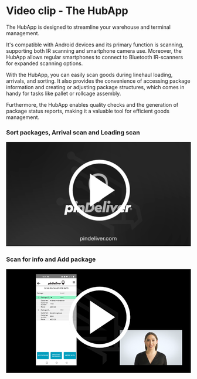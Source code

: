# Video clip - The HubApp

The HubApp is designed to streamline your warehouse and terminal management.

It's compatible with Android devices and its primary function is scanning, supporting both IR scanning and smartphone camera use. Moreover, the HubApp allows regular smartphones to connect to Bluetooth IR-scanners for expanded scanning options.

With the HubApp, you can easily scan goods during linehaul loading, arrivals, and sorting. It also provides the convenience of accessing package information and creating or adjusting package structures, which comes in handy for tasks like pallet or rollcage assembly.

Furthermore, the HubApp enables quality checks and the generation of package status reports, making it a valuable tool for efficient goods management.

### Sort packages, Arrival scan and Loading scan
<p float="right">
<a href="https://youtu.be/rDplL0zwtmM" target="_blank">
<img alt="HubApp Arrival scan" src="/images/hubapp_scan.png" width="600">
</a>
</p>


### Scan for info and Add package
<p float="right">
<a href="https://youtu.be/6EuSp1F4YpE" target="_blank">
<img alt="HubApp Scan for info" src="/images/hubapp_scan_for_play.png" width="600">
</a>
</p>
